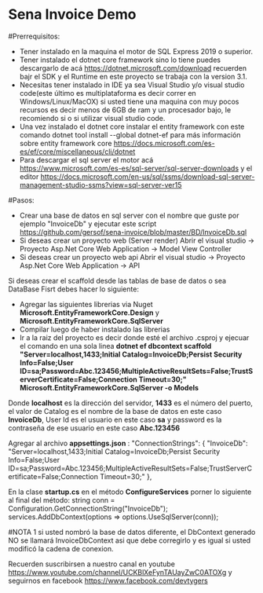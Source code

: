 # Sena Invoice Demo

#Prerrequisitos:
* Tener instalado en la maquina el motor de SQL Express 2019 o superior.
* Tener instalado el dotnet core framework sino lo tiene puedes descargarlo de acá https://dotnet.microsoft.com/download recuerden bajr el SDK y el Runtime en este proyecto se trabaja con la version 3.1.
* Necesitas tener instalado in IDE  ya sea Visual Studio y/o visual studio code(este último es multiplataforma es decir correr en Windows/Linux/MacOX) si usted tiene una maquina con muy pocos recursos es decir menos de 6GB de ram y un procesador bajo, le recomiendo si o si utilizar visual studio code.
* Una vez instalado el dotnet core  instalar el entity  framework con este comando dotnet tool install --global dotnet-ef
para más información sobre entity framework core https://docs.microsoft.com/es-es/ef/core/miscellaneous/cli/dotnet
* Para descargar el sql server el motor acá https://www.microsoft.com/es-es/sql-server/sql-server-downloads y el editor https://docs.microsoft.com/en-us/sql/ssms/download-sql-server-management-studio-ssms?view=sql-server-ver15


#Pasos:
* Crear una base de datos en sql server  con el nombre que guste por ejemplo "InvoiceDb" y ejecutar este script https://github.com/gersof/sena-invoice/blob/master/BD/InvoiceDb.sql
* Si deseas crear un proyecto web (Server render) Abrir el visual studio -> Proyecto  Asp.Net Core Web Application -> Model View Controller
* Si deseas crear un proyecto web api Abrir el visual studio -> Proyecto  Asp.Net Core Web Application -> API

 Si deseas crear el scaffold desde las tablas de base de datos o sea DataBase Fisrt debes hacer lo siguiente:
* Agregar las siguientes librerias via Nuget **Microsoft.EntityFrameworkCore.Design** y **Microsoft.EntityFrameworkCore.SqlServer**
* Compilar luego de haber instalado las librerias
* Ir a la raiz del proyecto es decir donde esté el archivo .csproj y ejecuar el comando en una sola linea
**dotnet ef dbcontext scaffold "Server=localhost,1433;Initial Catalog=InvoiceDb;Persist Security Info=False;User ID=sa;Password=Abc.123456;MultipleActiveResultSets=False;TrustServerCertificate=False;Connection Timeout=30;" Microsoft.EntityFrameworkCore.SqlServer -o Models**

Donde **localhost** es la dirección del servidor, **1433** es el número del puerto, el valor de Catalog es el nombre de la base de datos en este caso **InvoiceDb**, User Id
 es el usuario en este caso **sa** y password es la contraseña de ese usuario en este caso **Abc.123456**
 
Agregar al archivo **appsettings.json** :
"ConnectionStrings": {
    "InvoiceDb": "Server=localhost,1433;Initial Catalog=InvoiceDb;Persist Security Info=False;User ID=sa;Password=Abc.123456;MultipleActiveResultSets=False;TrustServerCertificate=False;Connection Timeout=30;"
  },
  
 
 En la clase **startup.cs**  en el método **ConfigureServices** 
 porner lo siguiente al final del método:
            string conn = Configuration.GetConnectionString("InvoiceDb");
            services.AddDbContext<InvoiceDbContext>(options =>
                        options.UseSqlServer(conn));
 
#NOTA 1
si usted nombró la base de datos diferente, el DbContext generado NO se llamará InvoiceDbContext asi que debe corregirlo y es igual si usted modificó la cadena de conexion.


Recuerden suscribirsen a nuestro canal en youtube https://www.youtube.com/channel/UCKBlXeFynTAUayZwC0ATOXg y seguirnos en facebook https://www.facebook.com/devtygers

